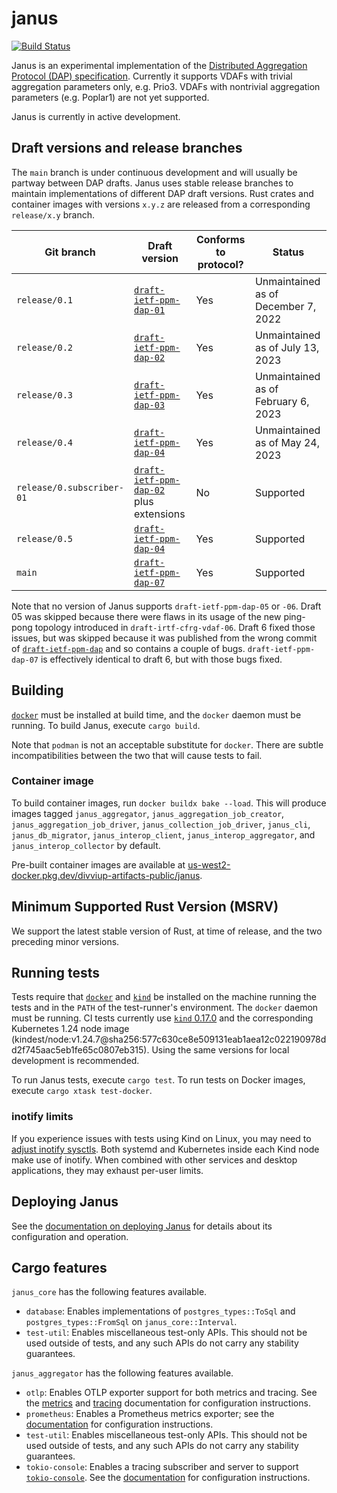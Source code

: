 # janus
[![Build Status]][actions]

[Build Status]: https://github.com/divviup/janus/workflows/ci-build/badge.svg
[actions]: https://github.com/divviup/janus/actions?query=branch%3Amain

Janus is an experimental implementation of the [Distributed Aggregation Protocol
(DAP) specification](https://datatracker.ietf.org/doc/draft-ietf-ppm-dap/).
Currently it supports VDAFs with trivial aggregation parameters only, e.g.
Prio3. VDAFs with nontrivial aggregation parameters (e.g. Poplar1) are not yet
supported.

Janus is currently in active development.

## Draft versions and release branches

The `main` branch is under continuous development and will usually be partway
between DAP drafts. Janus uses stable release branches to maintain
implementations of different DAP draft versions. Rust crates and container
images with versions `x.y.z` are released from a corresponding `release/x.y`
branch.

| Git branch | Draft version | Conforms to protocol? | Status |
| ---------- | ------------- | --------------------- | ------ |
| `release/0.1` | [`draft-ietf-ppm-dap-01`][dap-01] | Yes | Unmaintained as of December 7, 2022 |
| `release/0.2` | [`draft-ietf-ppm-dap-02`][dap-02] | Yes | Unmaintained as of July 13, 2023 |
| `release/0.3` | [`draft-ietf-ppm-dap-03`][dap-03] | Yes | Unmaintained as of February 6, 2023 |
| `release/0.4` | [`draft-ietf-ppm-dap-04`][dap-04] | Yes | Unmaintained as of May 24, 2023 |
| `release/0.subscriber-01` | [`draft-ietf-ppm-dap-02`][dap-02] plus extensions | No | Supported |
| `release/0.5` | [`draft-ietf-ppm-dap-04`][dap-04] | Yes | Supported |
| `main` | [`draft-ietf-ppm-dap-07`][dap-07] | Yes | Supported |

Note that no version of Janus supports `draft-ietf-ppm-dap-05` or `-06`. Draft
05 was skipped because there were flaws in its usage of the new ping-pong
topology introduced in `draft-irtf-cfrg-vdaf-06`. Draft 6 fixed those issues,
but was skipped because it was published from the wrong commit of
[`draft-ietf-ppm-dap`][dap-gh] and so contains a couple of bugs.
`draft-ietf-ppm-dap-07` is effectively identical to draft 6, but with those bugs
fixed.

[dap-01]: https://datatracker.ietf.org/doc/draft-ietf-ppm-dap/01/
[dap-02]: https://datatracker.ietf.org/doc/draft-ietf-ppm-dap/02/
[dap-03]: https://datatracker.ietf.org/doc/draft-ietf-ppm-dap/03/
[dap-04]: https://datatracker.ietf.org/doc/draft-ietf-ppm-dap/04/
[dap-07]: https://datatracker.ietf.org/doc/draft-ietf-ppm-dap/07/
[dap-gh]: https://github.com/ietf-wg-ppm/draft-ietf-ppm-dap

## Building

[`docker`](https://www.docker.com) must be installed at build time, and the
`docker` daemon must be running. To build Janus, execute `cargo build`.

Note that `podman` is not an acceptable substitute for `docker`. There are
subtle incompatibilities between the two that will cause tests to fail.

### Container image

To build container images, run `docker buildx bake --load`. This will produce
images tagged `janus_aggregator`, `janus_aggregation_job_creator`,
`janus_aggregation_job_driver`, `janus_collection_job_driver`, `janus_cli`,
`janus_db_migrator`, `janus_interop_client`, `janus_interop_aggregator`, and
`janus_interop_collector` by default.

Pre-built container images are available at
[us-west2-docker.pkg.dev/divviup-artifacts-public/janus](https://us-west2-docker.pkg.dev/divviup-artifacts-public/janus).

## Minimum Supported Rust Version (MSRV)

We support the latest stable version of Rust, at time of release, and the two
preceding minor versions.

## Running tests

Tests require that [`docker`](https://www.docker.com) and
[`kind`](https://kind.sigs.k8s.io) be installed on the machine running the tests
and in the `PATH` of the test-runner's environment. The `docker` daemon must be
running. CI tests currently use [`kind` 0.17.0][kind-release] and the
corresponding Kubernetes 1.24 node image
(kindest/node:v1.24.7@sha256:577c630ce8e509131eab1aea12c022190978dd2f745aac5eb1fe65c0807eb315).
Using the same versions for local development is recommended.

To run Janus tests, execute `cargo test`. To run tests on Docker images, execute
`cargo xtask test-docker`.

[kind-release]: https://github.com/kubernetes-sigs/kind/releases/tag/v0.17.0

### inotify limits

If you experience issues with tests using Kind on Linux, you may need to [adjust
inotify sysctls][inotify]. Both systemd and Kubernetes inside each Kind node
make use of inotify. When combined with other services and desktop applications,
they may exhaust per-user limits.

[inotify]: https://kind.sigs.k8s.io/docs/user/known-issues/#pod-errors-due-to-too-many-open-files

## Deploying Janus

See the [documentation on deploying Janus](docs/DEPLOYING.md) for details about
its configuration and operation.

## Cargo features

`janus_core` has the following features available.

* `database`: Enables implementations of `postgres_types::ToSql` and
  `postgres_types::FromSql` on `janus_core::Interval`.
* `test-util`: Enables miscellaneous test-only APIs. This should not be used
  outside of tests, and any such APIs do not carry any stability guarantees.

`janus_aggregator` has the following features available.

* `otlp`: Enables OTLP exporter support for both metrics and tracing. See the
  [metrics](docs/CONFIGURING_METRICS.md) and
  [tracing](docs/CONFIGURING_TRACING.md) documentation for configuration
  instructions.
* `prometheus`: Enables a Prometheus metrics exporter; see the
  [documentation](docs/CONFIGURING_METRICS.md) for configuration instructions.
* `test-util`: Enables miscellaneous test-only APIs. This should not be used
  outside of tests, and any such APIs do not carry any stability guarantees.
* `tokio-console`: Enables a tracing subscriber and server to support
  [`tokio-console`](https://github.com/tokio-rs/console). See the
  [documentation](docs/CONFIGURING_TOKIO_CONSOLE.md) for configuration
  instructions.
